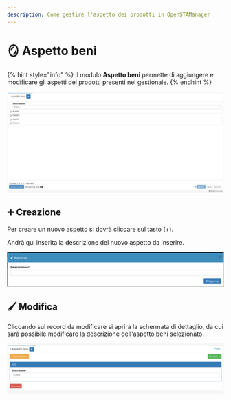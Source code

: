 ```yaml
---
description: Come gestire l'aspetto dei prodotti in OpenSTAManager
---
```


# 🪞 Aspetto beni

{% hint style="info" %}
Il modulo **Aspetto beni** permette di aggiungere e modificare gli aspetti dei prodotti presenti nel gestionale.
{% endhint %}

![](<../../../../.gitbook/assets/image (266).png>)

## ➕ Creazione

Per creare un nuovo aspetto si dovrà cliccare sul tasto (+).

Andrà qui inserita la descrizione del nuovo aspetto da inserire.

![](<../../../../.gitbook/assets/image (87).png>)

## 🖌️ Modifica

Cliccando sul record da modificare si aprirà la schermata di dettaglio, da cui sarà possibile modificare la descrizione dell'aspetto beni selezionato.

![](<../../../../.gitbook/assets/image (263).png>)
